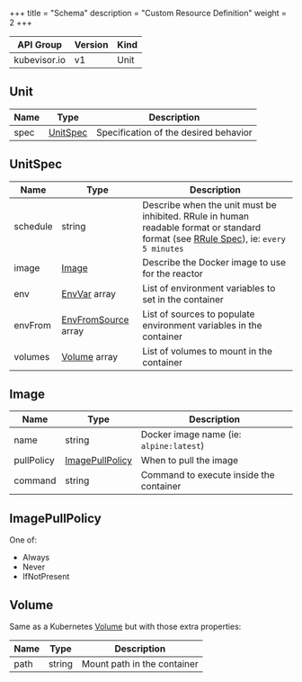 +++
title = "Schema"
description = "Custom Resource Definition"
weight = 2
+++

| API Group | Version | Kind |
| --------- | ------- | ---- |
| kubevisor.io | v1 | Unit |

## Unit

| Name | Type | Description |
| ---- | ---- | ----------- |
| spec | [UnitSpec](#unitspec) | Specification of the desired behavior |

## UnitSpec

| Name | Type | Description |
| ---- | ---- | ----------- |
| schedule | string | Describe when the unit must be inhibited. RRule in human readable format or standard format (see [RRule Spec](https://icalendar.org/iCalendar-RFC-5545/3-8-5-3-recurrence-rule.html)), ie: `every 5 minutes` |
| image | [Image](#image) | Describe the Docker image to use for the reactor |
| env | [EnvVar](https://v1-18.docs.kubernetes.io/docs/reference/generated/kubernetes-api/v1.18/#envvar-v1-core) array | List of environment variables to set in the container |
| envFrom | [EnvFromSource](https://v1-18.docs.kubernetes.io/docs/reference/generated/kubernetes-api/v1.18/#envfromsource-v1-core) array | List of sources to populate environment variables in the container |
| volumes | [Volume](#volume) array | List of volumes to mount in the container |

## Image

| Name | Type | Description |
| ---- | ---- | ----------- |
| name | string | Docker image name (ie: `alpine:latest`) |
| pullPolicy | [ImagePullPolicy](#imagepullpolicy) | When to pull the image |
| command | string | Command to execute inside the container |

## ImagePullPolicy

One of:

 - Always
 - Never
 - IfNotPresent

## Volume

Same as a Kubernetes [Volume](https://v1-18.docs.kubernetes.io/docs/reference/generated/kubernetes-api/v1.18/#volume-v1-core) but with those extra properties:

| Name | Type | Description |
| ---- | ---- | ----------- |
| path | string | Mount path in the container |
